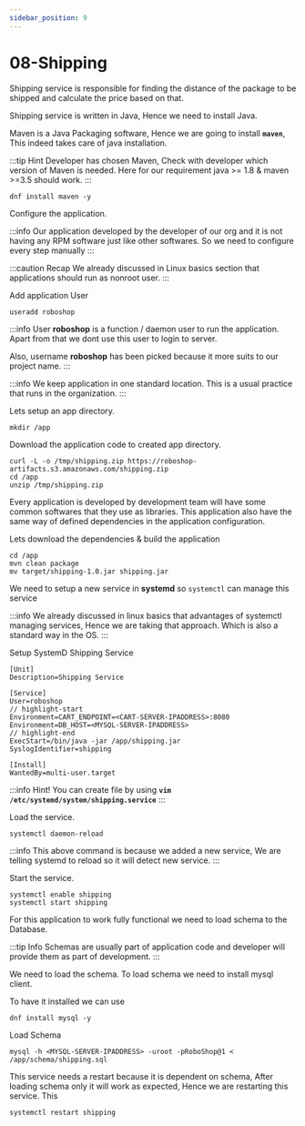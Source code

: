 ```yaml
---
sidebar_position: 9
---
```


# 08-Shipping

Shipping service is responsible for finding the distance of the package to be shipped and calculate the price based on that.

Shipping service is written in Java, Hence we need to install Java.

Maven is a Java Packaging software, Hence we are going to install **`maven`**, This indeed takes care of java installation. 

:::tip Hint
Developer has chosen Maven, Check with developer which version of Maven is needed.
Here for our requirement java >= 1.8 & maven >=3.5 should work.
:::

```shell 
dnf install maven -y
```

Configure the application.

:::info
Our application developed by the developer of our org and it is not having any RPM software just like other softwares. So we need to configure every step manually
:::

:::caution Recap
We already discussed in Linux basics section that applications should run as nonroot user.
:::

Add application User

```shell 
useradd roboshop
```

:::info
User **roboshop** is a function / daemon user to run the application. Apart from that we dont use this user to login to server.

Also, username **roboshop** has been picked because it more suits to our project name.
:::

:::info
We keep application in one standard location. This is a usual practice that runs in the organization.
:::

Lets setup an app directory.

```shell
mkdir /app 
```

Download the application code to created app directory.

```shell
curl -L -o /tmp/shipping.zip https://roboshop-artifacts.s3.amazonaws.com/shipping.zip 
cd /app 
unzip /tmp/shipping.zip
```

Every application is developed by development team will have some common softwares that they use as libraries. This application also have the same way of defined dependencies in the application configuration.

Lets download the dependencies & build the application

```shell 
cd /app 
mvn clean package 
mv target/shipping-1.0.jar shipping.jar 
```

We need to setup a new service in **systemd** so `systemctl` can manage this service

:::info
We already discussed in linux basics that advantages of systemctl managing services, Hence we are taking that approach. Which is also a standard way in the OS.
:::


Setup SystemD Shipping Service

```unit file (systemd) title=/etc/systemd/system/shipping.service
[Unit]
Description=Shipping Service

[Service]
User=roboshop
// highlight-start
Environment=CART_ENDPOINT=<CART-SERVER-IPADDRESS>:8080
Environment=DB_HOST=<MYSQL-SERVER-IPADDRESS>
// highlight-end
ExecStart=/bin/java -jar /app/shipping.jar
SyslogIdentifier=shipping

[Install]
WantedBy=multi-user.target

```

:::info
Hint! You can create file by using **`vim /etc/systemd/system/shipping.service`**
:::

Load the service.

```shell 
systemctl daemon-reload
```

:::info
This above command is because we added a new service, We are telling systemd to reload so it will detect new service.
:::

Start the service.

```shell 
systemctl enable shipping 
systemctl start shipping
```

For this application to work fully functional we need to load schema to the Database.

:::tip Info
Schemas are usually part of application code and developer will provide them as part of development.
:::

We need to load the schema. To load schema we need to install mysql client.

To have it installed we can use

```shell
dnf install mysql -y 
```

Load Schema

```shell 
mysql -h <MYSQL-SERVER-IPADDRESS> -uroot -pRoboShop@1 < /app/schema/shipping.sql 
```


This service needs a restart because it is dependent on schema, After loading schema only it will work as expected, Hence we are restarting this service. This

```shell 
systemctl restart shipping
```


